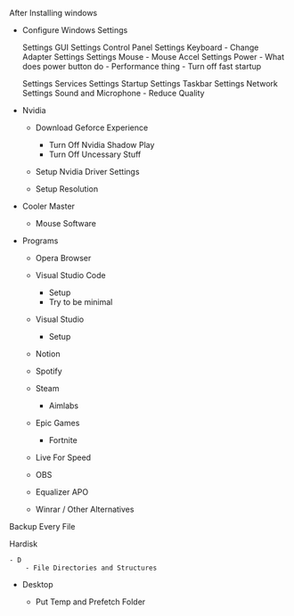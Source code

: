 After Installing windows
- Configure Windows Settings

	Settings GUI
	Settings Control Panel
	Settings Keyboard - Change Adapter Settings
	Settings Mouse - Mouse Accel
	Settings Power 
		- What does power button do
		- Performance thing
		- Turn off fast startup
		
	Settings Services
	Settings Startup
	Settings Taskbar
	Settings Network 
	Settings Sound and Microphone
		- Reduce Quality

- Nvidia 

	- Download Geforce Experience
		- Turn Off Nvidia Shadow Play
		- Turn Off Uncessary Stuff

	- Setup Nvidia Driver Settings
	- Setup Resolution

- Cooler Master 
	
	- Mouse Software

- Programs
	
	- Opera Browser
	- Visual Studio Code
		- Setup 
		- Try to be minimal		

	- Visual Studio
		- Setup
		
	- Notion
	- Spotify
	- Steam
		- Aimlabs
		
	- Epic Games
		- Fortnite		

	- Live For Speed
	- OBS 
	- Equalizer APO
	- Winrar / Other Alternatives


Backup Every File
	
Hardisk 

	- D
		- File Directories and Structures

- Desktop

	- Put Temp and Prefetch Folder




	
